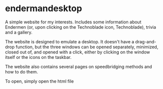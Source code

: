 ﻿# endermandesktop
A simple website for my interests. Includes some information about Endermen (or, upon clicking on the Technoblade icon, Technoblade), trivia and a gallery. 

The website is designed to emulate a desktop. It doesn't have a drag-and-drop function, but the three windows can be opened separately, minimized, closed out of, and opened with a click, either by clicking on the window itself or the icons on the taskbar.

The website also contains several pages on speedbridging methods and how to do them.

To open, simply open the html file
